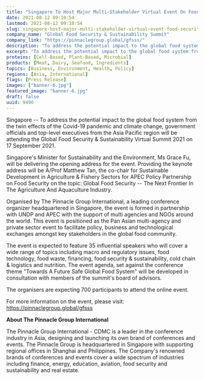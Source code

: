 ```yaml
---
title: "Singapore To Host Major Multi-Stakeholder Virtual Event On Food Security & Sustainability In Partnership With UNDP & APEC"
date: 2021-08-12 09:10:54
lastmod: 2021-08-12 09:10:54
slug: singapore-host-major-multi-stakeholder-virtual-event-food-security-sustainability
company_name: "Global Food Security & Sustainability Summit"
company_link: "https://pinnaclegroup.global/gfsss/"
description: "To address the potential impact to the global food system from the twin effects of the Covid-19 pandemic and climate change, government officials and top-level executives from the Asia Pacific region will be attending the Global Food Security & Sustainability Virtual Summit 2021 on 17 September 2021."
excerpt: "To address the potential impact to the global food system from the twin effects of the Covid-19 pandemic and climate change, government officials and top-level executives from the Asia Pacific region will be attending the Global Food Security & Sustainability Virtual Summit 2021 on 17 September 2021."
proteins: [Cell-Based, Plant-Based, Microbial]
products: [Meat, Dairy, Seafood, Ingredients]
topics: [Business, Environment, Health, Policy]
regions: [Asia, International]
flags: [Press Release]
images: ["banner-6.jpg"]
featured_image: "banner-6.jpg"
draft: false
uuid: 9490
---
```

Singapore -- To address the potential impact to the global food system
from the twin effects of the Covid-19 pandemic and climate change,
government officials and top-level executives from the Asia Pacific
region will be attending the Global Food Security & Sustainability
Virtual Summit 2021 on 17 September 2021.

Singapore's Minister for Sustainability and the Environment, Ms Grace
Fu, will be delivering the opening address for the event. Providing the
keynote address will be A/Prof Matthew Tan, the co-chair for Sustainable
Development in Agriculture & Fishery Sectors for APEC Policy Partnership
on Food Security on the topic: Global Food Security -- The Next Frontier
In The Agriculture And Aquaculture Industry.

Organised by The Pinnacle Group International, a leading conference
organizer headquartered in Singapore, the event is formed in partnership
with UNDP and APEC with the support of multi agencies and NGOs around
the world. This event is positioned as the Pan Asian multi-agency and
private sector event to facilitate policy, business and technological
exchanges amongst key stakeholders in the global food community.

The event is expected to feature 35 influential speakers who will cover
a wide range of topics including macro and regulatory issues, food
technology, food waste, financing, food security & sustainability, cold
chain & logistics and nutrition. The event agenda, set against the
conference theme "Towards A Future Safe Global Food System" will be
developed in consultation with members of the summit's board of
advisors.

The organisers are expecting 700 participants to attend the online
event.

For more information on the event, please visit:
<https://pinnaclegroup.global/gfsss>

**About The Pinnacle Group International**

The Pinnacle Group International - CDMC is a leader in the conference
industry in Asia, designing and launching its own brand of conferences
and events. The Pinnacle Group is headquartered in Singapore with
supporting regional offices in Shanghai and Philippines. The Company's
renowned brands of conferences and events cover a wide spectrum of
industries including finance, energy, education, aviation, food security
and sustainability and real estate.

